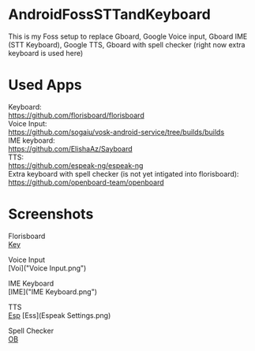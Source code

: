 # AndroidFossSTTandKeyboard

This is my Foss setup to replace Gboard, Google Voice input, Gboard IME (STT Keyboard), Google TTS, Gboard with spell checker (right now extra keyboard is used here)

# Used Apps
Keyboard:  
https://github.com/florisboard/florisboard  
Voice Input:  
https://github.com/sogaiu/vosk-android-service/tree/builds/builds  
IME keyboard:  
https://github.com/ElishaAz/Sayboard   
TTS:  
https://github.com/espeak-ng/espeak-ng  
Extra keyboard with spell checker (is not yet intigated into florisboard):  
https://github.com/openboard-team/openboard  

# Screenshots
Florisboard  
[Key](Florisboard.png) 

Voice Input  
[Voi]("Voice Input.png")  

IME Keyboard  
[IME]("IME Keyboard.png")

TTS  
[Esp](Espeak.png)
[Ess](Espeak Settings.png)

Spell Checker  
[OB](Openboard.png)

